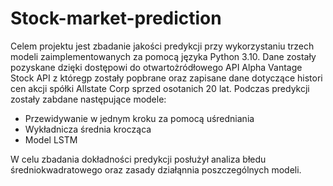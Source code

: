 # Stock-market-prediction
Celem projektu jest zbadanie jakości predykcji przy wykorzystaniu trzech modeli zaimplementowanych za pomocą języka Python 3.10. Dane zostały pozyskane dzięki 
dostępowi do otwartożródłowego API Alpha Vantage Stock API z któregp zostały popbrane oraz zapisane dane dotyczące histori cen akcji spółki
Allstate Corp sprzed osotanich 20 lat. Podczas predykcji zostały zabdane następujące modele:
- Przewidywanie w jednym kroku za pomocą uśredniania
- Wykładnicza średnia krocząca
- Model LSTM

W celu zbadania dokładności predykcji posłużył analiza błedu średniokwadratowego oraz zasady działąnnia poszczególnych modeli.
